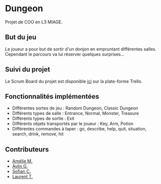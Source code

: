 Dungeon
=========

Projet de COO en L3 MIAGE.

## But du jeu

Le joueur a pour but de sortir d'un donjon en empruntant différentes salles. Cependant le parcours va lui réserver quelques surprises...

## Suivi du projet

Le Scrum Board du projet est disponible [ici](https://trello.com/b/fwNub9lm/l3miage-dungeon) sur la plate-forme Trello.

## Fonctionnalités implémentées

* Différentes sortes de jeu : Random Dungeon, Classic Dungeon
* Différents types de salle : Entrance, Normal, Monster, Treasure
* Différents types de sortie : Exit
* Différents objets transportés par le joueur : Key, Arm, Potion
* Différentes commandes à taper : go, describe, help, quit, situation, search, drink, remove, hit

## Contributeurs

* [Amélie M.](https://github.com/AmelieMbq)<br/>
* [Aylin G.](https://github.com/Aylng)<br/>
* [Sofian C.](https://github.com/Neoragorn)<br/>
* [Laurent T.](https://github.com/lauthieb)
